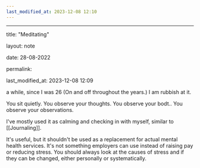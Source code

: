 ```yaml
---
last_modified_at: 2023-12-08 12:10
---
```

---

title: "Meditating"

layout: note

date: 28-08-2022

permalink:

last_modified_at: 2023-12-08 12:09

a while, since I was 26 (On and off throughout the years.) I am rubbish at it.

You sit quietly. You observe your thoughts. You observe your bodt.. You observe your observations.

I've mostly used it as calming and checking in with myself, similar to [[Journaling]].

It's useful, but it shouldn't be used as a replacement for actual mental health services. It's not something employers can use instead of raising pay or reducing stress. You should always look at the causes of stress and if they can be changed, either personally or systematically.
